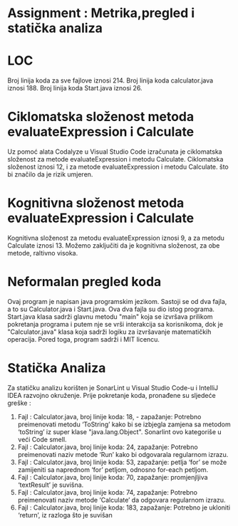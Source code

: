 # Assignment : Metrika,pregled i statička analiza
# LOC
Broj linija koda za sve fajlove iznosi 214.
Broj linija koda calculator.java iznosi 188.
Broj linija koda Start.java iznosi 26.

# Ciklomatska složenost metoda evaluateExpression i Calculate

Uz pomoć alata Codalyze u Visual Studio Code izračunata je ciklomatska složenost za metode evaluateExpression i metodu Calculate. Ciklomatska složenost iznosi 12, i za metode evaluateExpression i metodu Calculate. što bi značilo da je rizik umjeren.

# Kognitivna složenost metoda evaluateExpression i Calculate

Kognitivna složenost za metodu evaluateExpression iznosi 9, a za metodu Calculate iznosi 13. Možemo zaključiti da je kognitivna složenost, za obe metode, raltivno visoka.

# Neformalan pregled koda
Ovaj program je napisan java programskim jezikom. Sastoji se od dva fajla, a to su Calculator.java i Start.java. Ova dva fajla su dio istog programa. Start.java klasa  sadrži glavnu metodu "main" koja se izvršava prilikom pokretanja programa i putem nje se vrši interakcija sa korisnikoma, dok je "Calculator.java" klasa koja sadrži logiku za izvršavanje matematičkih operacija. Pored toga, program sadrži i MIT licencu.

# Statička Analiza

Za statičku analizu korišten je SonarLint u Visual Studio Code-u i IntelliJ IDEA razvojno okruženje. 
Prije pokretanje koda, pronađene su sljedeće greške :
1) Fajl : Calculator.java, broj linije koda: 18, - zapažanje: Potrebno preimenovati metodu ‘ToString’ kako bi se izbjegla zamjena sa metodom ‘toString’ iz super klase "java.lang.Object". Sonarlint ovo kategoriše u veći Code smell.
2) Fajl : Calculator.java, broj linije koda: 24, zapažanje: Potrebno preimenovati naziv metode ‘Run’ kako bi odgovarala regularnom izrazu.
3) Fajl : Calculator.java, broj linije koda: 53, zapažanje: petlja ‘for’ se može zamijeniti sa naprednom ‘for’ petljom, odnosno for-each petljom.
4) Fajl : Calculator.java, broj linije koda: 70, zapažanje: promjenjljiva ‘textResult’ je suvišna.
5) Fajl : Calculator.java, broj linije koda: 74, zapažanje: Potrebno preimenovati naziv metode ‘Calculate’ da odgovara regularnom izrazu.
6) Fajl : Calculator.java, broj linije koda: 183, zapažanje: Potrebno je ukloniti ‘return’, iz razloga što je suvišan













